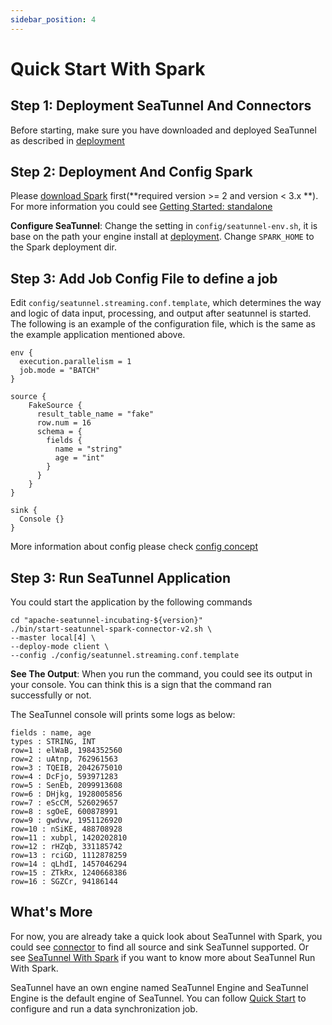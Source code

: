 ```yaml
---
sidebar_position: 4
---
```


# Quick Start With Spark

## Step 1: Deployment SeaTunnel And Connectors

Before starting, make sure you have downloaded and deployed SeaTunnel as described in [deployment](deployment.md)

## Step 2: Deployment And Config Spark

Please [download Spark](https://spark.apache.org/downloads.html) first(**required version >= 2 and version < 3.x **). For more information you could
see [Getting Started: standalone](https://spark.apache.org/docs/latest/spark-standalone.html#installing-spark-standalone-to-a-cluster)

**Configure SeaTunnel**: Change the setting in `config/seatunnel-env.sh`, it is base on the path your engine install at [deployment](deployment.md).
Change `SPARK_HOME` to the Spark deployment dir.


## Step 3: Add Job Config File to define a job

Edit `config/seatunnel.streaming.conf.template`, which determines the way and logic of data input, processing, and output after seatunnel is started.
The following is an example of the configuration file, which is the same as the example application mentioned above.

```hocon
env {
  execution.parallelism = 1
  job.mode = "BATCH"
}

source {
    FakeSource {
      result_table_name = "fake"
      row.num = 16
      schema = {
        fields {
          name = "string"
          age = "int"
        }
      }
    }
}

sink {
  Console {}
}

```

More information about config please check [config concept](../../concept/config.md)

## Step 3: Run SeaTunnel Application

You could start the application by the following commands

```shell
cd "apache-seatunnel-incubating-${version}"
./bin/start-seatunnel-spark-connector-v2.sh \
--master local[4] \
--deploy-mode client \
--config ./config/seatunnel.streaming.conf.template
```

**See The Output**: When you run the command, you could see its output in your console. You can think this
is a sign that the command ran successfully or not.

The SeaTunnel console will prints some logs as below:

```shell
fields : name, age
types : STRING, INT
row=1 : elWaB, 1984352560
row=2 : uAtnp, 762961563
row=3 : TQEIB, 2042675010
row=4 : DcFjo, 593971283
row=5 : SenEb, 2099913608
row=6 : DHjkg, 1928005856
row=7 : eScCM, 526029657
row=8 : sgOeE, 600878991
row=9 : gwdvw, 1951126920
row=10 : nSiKE, 488708928
row=11 : xubpl, 1420202810
row=12 : rHZqb, 331185742
row=13 : rciGD, 1112878259
row=14 : qLhdI, 1457046294
row=15 : ZTkRx, 1240668386
row=16 : SGZCr, 94186144
```

## What's More

For now, you are already take a quick look about SeaTunnel with Spark, you could see [connector](/docs/category/connector-v2) to find all
source and sink SeaTunnel supported. Or see [SeaTunnel With Spark](../../other-engine/spark.md) if you want to know more about SeaTunnel Run With Spark.

SeaTunnel have an own engine named SeaTunnel Engine and SeaTunnel Engine is the default engine of SeaTunnel. You can follow [Quick Start](quick-start-seatunnel-engine.md) to configure and run a data synchronization job.
